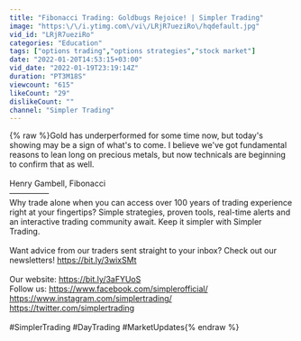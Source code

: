 ```yaml
---
title: "Fibonacci Trading: Goldbugs Rejoice! | Simpler Trading"
image: "https:\/\/i.ytimg.com\/vi\/LRjR7ueziRo\/hqdefault.jpg"
vid_id: "LRjR7ueziRo"
categories: "Education"
tags: ["options trading","options strategies","stock market"]
date: "2022-01-20T14:53:15+03:00"
vid_date: "2022-01-19T23:19:14Z"
duration: "PT3M18S"
viewcount: "615"
likeCount: "29"
dislikeCount: ""
channel: "Simpler Trading"
---
```

{% raw %}Gold has underperformed for some time now, but today's showing may be a sign of what's to come. I believe we've got fundamental reasons to lean long on precious metals, but now technicals are beginning to confirm that as well.<br /><br />Henry Gambell, Fibonacci <br />—————<br />Why trade alone when you can access over 100 years of trading experience right at your fingertips? Simple strategies, proven tools, real-time alerts and an interactive trading community await. Keep it simpler with Simpler Trading.  <br /><br />Want advice from our traders sent straight to your inbox? Check out our newsletters! <a rel="nofollow" target="blank" href="https://bit.ly/3wixSMt">https://bit.ly/3wixSMt</a><br /><br />Our website: <a rel="nofollow" target="blank" href="https://bit.ly/3aFYUoS">https://bit.ly/3aFYUoS</a><br />Follow us: <a rel="nofollow" target="blank" href="https://www.facebook.com/simplerofficial/">https://www.facebook.com/simplerofficial/</a><br />                   <a rel="nofollow" target="blank" href="https://www.instagram.com/simplertrading/">https://www.instagram.com/simplertrading/</a><br />                   <a rel="nofollow" target="blank" href="https://twitter.com/simplertrading">https://twitter.com/simplertrading</a><br /><br />#SimplerTrading #DayTrading #MarketUpdates{% endraw %}

